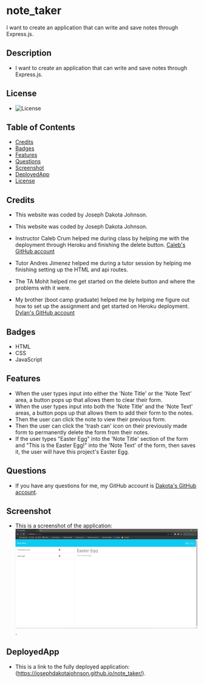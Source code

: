 # note_taker
I want to create an application that can write and save notes through Express.js.

## Description

 - I want to create an application that can write and save notes through Express.js.

## License

 - ![License](https://img.shields.io/badge/License-Heroku-purple.svg)

## Table of Contents

  - [Credits](#credits)
  - [Badges](#badges)
  - [Features](#features)
  - [Questions](#questions)
  - [Screenshot](#screenshot)
  - [DeployedApp](#deployedApp)
  - [License](#license)

## Credits

 - This website was coded by Joseph Dakota Johnson.

 - This website was coded by Joseph Dakota Johnson.

 - Instructor Caleb Crum helped me during class by helping me with the deployment through Heroku and finishing the delete button. [Caleb's GitHub account](https://github.com/CalebCrumInstructor)

 - Tutor Andres Jimenez helped me during a tutor session by helping me finishing setting up the HTML and api routes.

 - The TA Mohit helped me get started on the delete button and where the problems with it were.

 - My brother (boot camp graduate) helped me by helping me figure out how to set up the assignment and get started on Heroku deployment. [Dylan's GitHub account](https://github.com/dylanstormjohnson)

## Badges

 - HTML
 - CSS
 - JavaScript

## Features

 - When the user types input into either the 'Note Title' or the 'Note Text' area, a button pops up that allows them to clear their form.
 - When the user types input into both the 'Note Title' and the 'Note Text' areas, a button pops up that allows them to add their form to the notes.
 - Then the user can click the note to view their previous form.
 - Then the user can click the 'trash can' icon on their previously made form to permanently delete the form from their notes.
 - If the user types "Easter Egg" into the 'Note Title' section of the form and "This is the Easter Egg!" into the 'Note Text' of the form, then saves it, the user will have this project's Easter Egg.

## Questions

 - If you have any questions for me, my GitHub account is [Dakota's GitHub account](https://github.com/josephdakotajohnson).

## Screenshot

 - This is a screenshot of the application: ![Application Screenshot](assets/images/Screen_Capture.JPG).

## DeployedApp

 - This is a link to the fully deployed application: (https://josephdakotajohnson.github.io/note_taker/).
